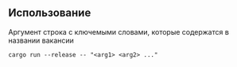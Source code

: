 ## Использование

Аргумент строка с ключемыми словами, которые содержатся в названии вакансии

```
cargo run --release -- "<arg1> <arg2> ..."
```
